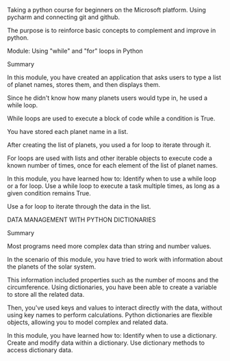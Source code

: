 Taking a python course for beginners on the Microsoft platform.
Using pycharm and connecting git and github.

The purpose is to reinforce basic concepts to complement and improve in python.

Module: Using "while" and "for" loops in Python

Summary

In this module, you have created an application that asks users to type a list of planet names, stores them, and then displays them.

Since he didn't know how many planets users would type in, he used a while loop.

While loops are used to execute a block of code while a condition is True.

You have stored each planet name in a list.

After creating the list of planets, you used a for loop to iterate through it.

For loops are used with lists and other iterable objects to execute code a known number of times, once for each element of the list of planet names.

In this module, you have learned how to: Identify when to use a while loop or a for loop. Use a while loop to execute a task multiple times, as long as a given condition remains True.

Use a for loop to iterate through the data in the list.




DATA MANAGEMENT WITH PYTHON DICTIONARIES

Summary

Most programs need more complex data than string and number values.

In the scenario of this module, you have tried to work with information about the planets of the solar system.

This information included properties such as the number of moons and the circumference. Using dictionaries, you have been able to create a variable to store all the related data.

Then, you've used keys and values to interact directly with the data, without using key names to perform calculations. Python dictionaries are flexible objects, allowing you to model complex and related data.

In this module, you have learned how to: Identify when to use a dictionary. Create and modify data within a dictionary. Use dictionary methods to access dictionary data.
